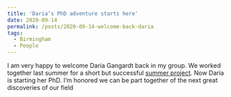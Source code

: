 ```yaml
---
title: 'Daria’s PhD adventure starts here'
date: 2020-09-14
permalink: /posts/2020-09-14-welcome-back-daria
tags:
  - Birmingham
  - People
---
```


I am very happy to welcome Daria Gangardt back in my group. We worked together last summer for a short but successful [summer project](<../../../../../index.html?p=2649>). Now Daria is starting her PhD. I’m honored we can be part together of the next great discoveries of our field

